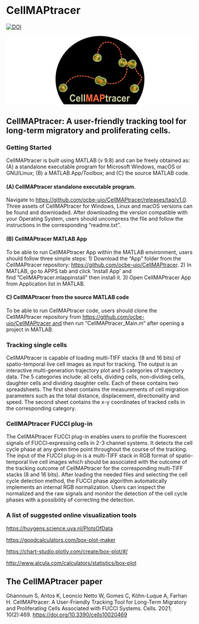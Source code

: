 # CellMAPtracer

[![DOI](https://zenodo.org/badge/249989991.svg)](https://zenodo.org/badge/latestdoi/249989991)

![CellMAPtracer](CellMAPtracerLogo.png)

## CellMAPtracer: A user-friendly tracking tool for long-term migratory and proliferating cells.  

### Getting Started
CellMAPtracer is built using MATLAB (v 9.8) and can be freely obtained as: (A) a standalone executable program for Microsoft Windows, macOS or GNU/Linux; (B) a MATLAB App/Toolbox; and (C) the source MATLAB code. 

#### (A)  CellMAPtracer standalone executable program. 
Navigate to https://github.com/ocbe-uio/CellMAPtracer/releases/tag/v1.0. Three assets of CellMAPtracer for Windows, Linux and macOS versions can be found and downloaded. After downloading the version compatible with your Operating System, users should uncompress the file and follow the instructions in the corresponding “readme.txt”. 
#### (B) CellMAPtracer MATLAB App
To be able to run CellMAPtracer App within the MATLAB environment, users should follow three simple steps: 1) Download the “App” folder from the CellMAPtracer repository: https://github.com/ocbe-uio/CellMAPtracer. 2) In MATLAB, go to APPS tab and click 'Install App' and find ”CellMAPtracer.mlappinstall” then install it. 3) Open CellMAPtracer App from Application list in MATLAB.

#### C) CellMAPtracer from the source MATLAB code
To be able to run CellMAPtracer code, users should clone the CellMAPtracer repository from https://github.com/ocbe-uio/CellMAPtracer and then run “CellMAPtracer_Main.m” after opening a project in MATLAB.

### Tracking single cells
CellMAPtracer is capable of loading multi-TIFF stacks (8 and 16 bits) of spatio-temporal live cell images as input for tracking. The output is an interactive multi-generation trajectory plot and 5 categories of trajectory data. The 5 categories include: all cells, dividing cells, non-dividing cells, daughter cells and dividing daughter cells. Each of these contains two spreadsheets. The first sheet contains the measurements of cell migration parameters such as the total distance, displacement, directionality and speed. The second sheet contains the x-y coordinates of tracked cells in the corresponding category. 


### CellMAPtracer FUCCI plug-in
The CellMAPtracer FUCCI plug-in enables users to profile the fluorescent signals of FUCCI‐expressing cells in 2-3 channel systems. It detects the cell cycle phase at any given time point throughout the course of the tracking. The input of the FUCCI plug-in is a multi-TIFF stack in RGB format of spatio-temporal live cell images which should be associated with the outcome of the tracking outcome of CellMAPtracer for the corresponding multi-TIFF stacks (8 and 16 bits). After loading the needed files and selecting the cell cycle detection method, the FUCCI phase algorithm automatically implements an internal RGB normalization. Users can inspect the normalized and the raw signals and monitor the detection of the cell cycle phases with a possibility of correcting the detection. 


### A list of suggested online visualization tools 
https://huygens.science.uva.nl/PlotsOfData

https://goodcalculators.com/box-plot-maker

https://chart-studio.plotly.com/create/box-plot/#/

http://www.alcula.com/calculators/statistics/box-plot

## The CellMAPtracer paper

Ghannoum S, Antos K, Leoncio Netto W, Gomes C, Köhn-Luque A, Farhan H. CellMAPtracer: A User-Friendly Tracking Tool for Long-Term Migratory and Proliferating Cells Associated with FUCCI Systems. Cells. 2021; 10(2):469. https://doi.org/10.3390/cells10020469
